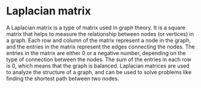 # Laplacian matrix

A Laplacian matrix is a type of matrix used in graph theory. It is a square matrix that helps to measure the relationship between nodes (or vertices) in a graph. Each row and column of the matrix represent a node in the graph, and the entries in the matrix represent the edges connecting the nodes. The entries in the matrix are either 0 or a negative number, depending on the type of connection between the nodes. The sum of the entries in each row is 0, which means that the graph is balanced. Laplacian matrices are used to analyze the structure of a graph, and can be used to solve problems like finding the shortest path between two nodes.
